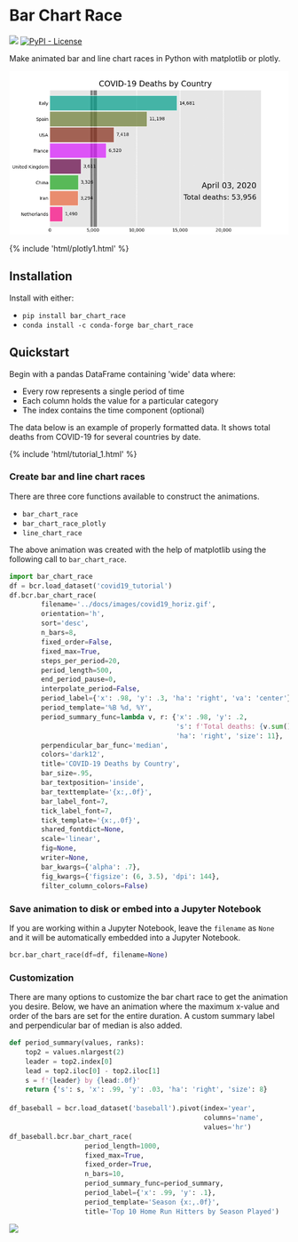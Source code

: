 # Bar Chart Race

[![](https://img.shields.io/pypi/v/bar_chart_race)](https://pypi.org/project/bar_chart_race)
[![PyPI - License](https://img.shields.io/pypi/l/bar_chart_race)](LICENSE)

Make animated bar and line chart races in Python with matplotlib or plotly.

![](images/covid19_horiz.gif)

{% include 'html/plotly1.html' %}

## Installation

Install with either:

* `pip install bar_chart_race`
* `conda install -c conda-forge bar_chart_race`

## Quickstart

Begin with a pandas DataFrame containing 'wide' data where:

* Every row represents a single period of time
* Each column holds the value for a particular category
* The index contains the time component (optional)

The data below is an example of properly formatted data. It shows total deaths from COVID-19 for several countries by date.

{% include 'html/tutorial_1.html' %}

### Create bar and line chart races

There are three core functions available to construct the animations.

* `bar_chart_race`
* `bar_chart_race_plotly`
* `line_chart_race`

The above animation was created with the help of matplotlib using the following call to `bar_chart_race`.

```python
import bar_chart_race
df = bcr.load_dataset('covid19_tutorial')
df.bcr.bar_chart_race(
        filename='../docs/images/covid19_horiz.gif',
        orientation='h',
        sort='desc',
        n_bars=8,
        fixed_order=False,
        fixed_max=True,
        steps_per_period=20,
        period_length=500,
        end_period_pause=0,
        interpolate_period=False,
        period_label={'x': .98, 'y': .3, 'ha': 'right', 'va': 'center'},
        period_template='%B %d, %Y',
        period_summary_func=lambda v, r: {'x': .98, 'y': .2,
                                          's': f'Total deaths: {v.sum():,.0f}',
                                          'ha': 'right', 'size': 11},
        perpendicular_bar_func='median',
        colors='dark12',
        title='COVID-19 Deaths by Country',
        bar_size=.95,
        bar_textposition='inside',
        bar_texttemplate='{x:,.0f}',
        bar_label_font=7,
        tick_label_font=7,
        tick_template='{x:,.0f}',
        shared_fontdict=None,
        scale='linear',
        fig=None,
        writer=None,
        bar_kwargs={'alpha': .7},
        fig_kwargs={'figsize': (6, 3.5), 'dpi': 144},
        filter_column_colors=False)
```

### Save animation to disk or embed into a Jupyter Notebook

If you are working within a Jupyter Notebook, leave the `filename` as `None` and it will be automatically embedded into a Jupyter Notebook.

```python
bcr.bar_chart_race(df=df, filename=None)
```

### Customization

There are many options to customize the bar chart race to get the animation you desire. Below, we have an animation where the maximum x-value and order of the bars are set for the entire duration. A custom summary label and perpendicular bar of median is also added.

```python
def period_summary(values, ranks):
    top2 = values.nlargest(2)
    leader = top2.index[0]
    lead = top2.iloc[0] - top2.iloc[1]
    s = f'{leader} by {lead:.0f}'
    return {'s': s, 'x': .99, 'y': .03, 'ha': 'right', 'size': 8}

df_baseball = bcr.load_dataset('baseball').pivot(index='year',
                                                 columns='name',
                                                 values='hr')
df_baseball.bcr.bar_chart_race(
                   period_length=1000,
                   fixed_max=True,
                   fixed_order=True,
                   n_bars=10,
                   period_summary_func=period_summary,
                   period_label={'x': .99, 'y': .1},
                   period_template='Season {x:,.0f}',
                   title='Top 10 Home Run Hitters by Season Played')
```

![](images/baseball_horiz.gif)
